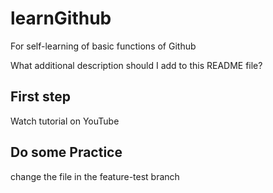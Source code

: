 # learnGithub


For self-learning of basic functions of Github


What additional description should I add to this README file?

## First step

Watch tutorial on YouTube

## Do some Practice


change the file in the feature-test branch
